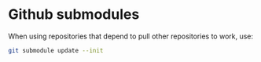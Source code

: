 # Github submodules

When using repositories that depend to pull other repositories to work, use:

```bash
git submodule update --init
```
